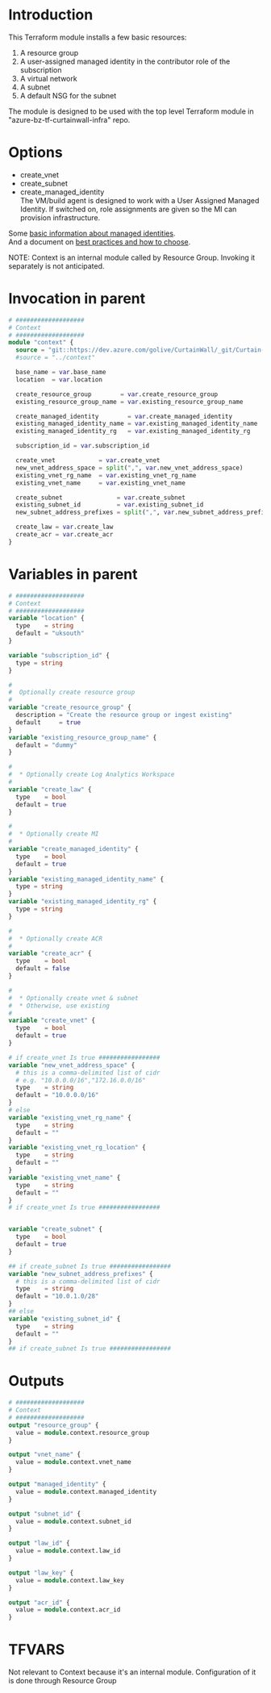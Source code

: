 # Introduction 
This Terraform module installs a few basic resources:
1. A resource group  
2. A user-assigned managed identity in the contributor role of the subscription  
3. A virtual network  
4. A subnet  
5. A default NSG for the subnet  

The module is designed to be used with the top level Terraform module in "azure-bz-tf-curtainwall-infra" repo.  
# Options
* create_vnet  
* create_subnet  
* create_managed_identity  
The VM/build agent is designed to work with a User Assigned Managed Identity. If switched on, role assignments are given so the MI can provision infrastructure.  

Some [basic information about managed identities](https://learn.microsoft.com/en-us/azure/active-directory/managed-identities-azure-resources/overview#managed-identity-types).  
And a document on [best practices and how to choose](https://learn.microsoft.com/en-us/azure/active-directory/managed-identities-azure-resources/managed-identity-best-practice-recommendations).

NOTE: Context is an internal module called by Resource Group. Invoking it separately is not anticipated.  

# Invocation in parent

``` terraform
# ###################
# Context
# ###################
module "context" {
  source = "git::https://dev.azure.com/golive/CurtainWall/_git/Curtain-Wall-Modules//context?ref=golive"
  #source = "../context"

  base_name = var.base_name
  location  = var.location

  create_resource_group        = var.create_resource_group
  existing_resource_group_name = var.existing_resource_group_name

  create_managed_identity        = var.create_managed_identity
  existing_managed_identity_name = var.existing_managed_identity_name
  existing_managed_identity_rg   = var.existing_managed_identity_rg

  subscription_id = var.subscription_id

  create_vnet            = var.create_vnet
  new_vnet_address_space = split(",", var.new_vnet_address_space)
  existing_vnet_rg_name  = var.existing_vnet_rg_name
  existing_vnet_name     = var.existing_vnet_name

  create_subnet               = var.create_subnet
  existing_subnet_id          = var.existing_subnet_id
  new_subnet_address_prefixes = split(",", var.new_subnet_address_prefixes)

  create_law = var.create_law
  create_acr = var.create_acr
}
```

# Variables in parent

``` terraform
# ###################
# Context
# ###################
variable "location" {
  type    = string
  default = "uksouth"
}

variable "subscription_id" {
  type = string
}

#
#  Optionally create resource group
#
variable "create_resource_group" {
  description = "Create the resource group or ingest existing"
  default     = true
}
variable "existing_resource_group_name" {
  default = "dummy"
}

#
#  * Optionally create Log Analytics Workspace
#
variable "create_law" {
  type    = bool
  default = true
}

#
#  * Optionally create MI
#
variable "create_managed_identity" {
  type    = bool
  default = true
}
variable "existing_managed_identity_name" {
  type = string
}
variable "existing_managed_identity_rg" {
  type = string
}

#
#  * Optionally create ACR
#
variable "create_acr" {
  type    = bool
  default = false
}

#
#  * Optionally create vnet & subnet
#  * Otherwise, use existing
#
variable "create_vnet" {
  type    = bool
  default = true
}

# if create_vnet Is true #################
variable "new_vnet_address_space" {
  # this is a comma-delimited list of cidr
  # e.g. "10.0.0.0/16","172.16.0.0/16"
  type    = string
  default = "10.0.0.0/16"
}
# else
variable "existing_vnet_rg_name" {
  type    = string
  default = ""
}
variable "existing_vnet_rg_location" {
  type    = string
  default = ""
}
variable "existing_vnet_name" {
  type    = string
  default = ""
}
# if create_vnet Is true #################


variable "create_subnet" {
  type    = bool
  default = true
}

## if create_subnet Is true #################
variable "new_subnet_address_prefixes" {
  # this is a comma-delimited list of cidr
  type    = string
  default = "10.0.1.0/28"
}
## else
variable "existing_subnet_id" {
  type    = string
  default = ""
}
## if create_subnet Is true #################

```

# Outputs

``` terraform
# ###################
# Context
# ###################
output "resource_group" {
  value = module.context.resource_group
}

output "vnet_name" {
  value = module.context.vnet_name
}

output "managed_identity" {
  value = module.context.managed_identity
}

output "subnet_id" {
  value = module.context.subnet_id
}

output "law_id" {
  value = module.context.law_id
}

output "law_key" {
  value = module.context.law_key
}

output "acr_id" {
  value = module.context.acr_id
}

```

# TFVARS

Not relevant to Context because it's an internal module. Configuration of it is done through Resource Group
